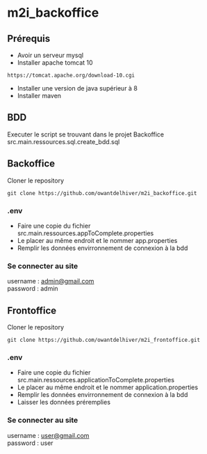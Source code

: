 # m2i_backoffice

## Prérequis

- Avoir un serveur mysql
- Installer apache tomcat 10
```http request
https://tomcat.apache.org/download-10.cgi
```
- Installer une version de java supérieur à 8
- Installer maven


## BDD

Executer le script se trouvant dans le projet Backoffice <br>
src.main.ressources.sql.create_bdd.sql

## Backoffice

Cloner le repository

```
git clone https://github.com/owantdelhiver/m2i_backoffice.git
```

### .env
- Faire une copie du fichier src.main.ressources.appToComplete.properties
- Le placer au même endroit et le nommer app.properties
- Remplir les données envirronnement de connexion à la bdd

### Se connecter au site
username : admin@gmail.com
<br>
password : admin

## Frontoffice

Cloner le repository

```
git clone https://github.com/owantdelhiver/m2i_frontoffice.git
```
### .env
- Faire une copie du fichier src.main.ressources.applicationToComplete.properties
- Le placer au même endroit et le nommer application.properties
- Remplir les données envirronnement de connexion à la bdd
- Laisser les données préremplies

### Se connecter au site
username : user@gmail.com
<br>
password : user